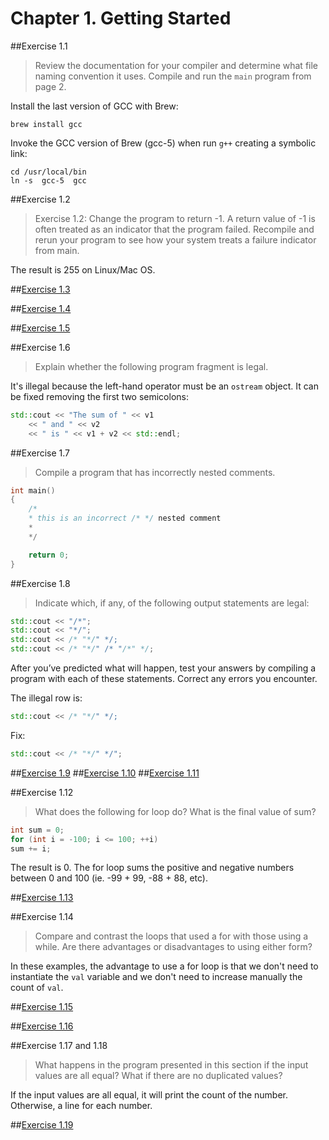 # Chapter 1. Getting Started

##Exercise 1.1

> Review the documentation for your compiler and determine what file naming convention it uses. Compile and run the `main` program from page 2.

Install the last version of GCC with Brew:

```
brew install gcc
```

Invoke the GCC version of Brew (gcc-5) when run `g++` creating a symbolic link:

```
cd /usr/local/bin
ln -s  gcc-5  gcc
```

##Exercise 1.2

> Exercise 1.2: Change the program to return -1. A return value of -1 is often treated as an indicator that the program failed. Recompile and rerun your program to see how your system treats a failure indicator from main.

The result is 255 on Linux/Mac OS.

##[Exercise 1.3](ex_1_3.cc)

##[Exercise 1.4](ex_1_4.cc)

##[Exercise 1.5](ex_1_5.cc)

##Exercise 1.6

> Explain whether the following program fragment is legal.

It's illegal because the left-hand operator must be an `ostream` object. It can be fixed removing the first two semicolons:

```cpp
std::cout << "The sum of " << v1 
	<< " and " << v2
	<< " is " << v1 + v2 << std::endl;
```

##Exercise 1.7

> Compile a program that has incorrectly nested comments.

```cpp
int main()
{
	/*
	* this is an incorrect /* */ nested comment
	*
	*/

	return 0;
}
```

##Exercise 1.8

> Indicate which, if any, of the following output statements are legal:
```cpp
std::cout << "/*";
std::cout << "*/";
std::cout << /* "*/" */;
std::cout << /* "*/" /* "/*" */;
```
After you’ve predicted what will happen, test your answers by compiling a program with each of these statements. Correct any errors you encounter.

The illegal row is:

```cpp
std::cout << /* "*/" */;
```

Fix:

```cpp
std::cout << /* "*/" */";
```

##[Exercise 1.9](ex_1_9.cc)
##[Exercise 1.10](ex_1_10.cc)
##[Exercise 1.11](ex_1_11.cc)

##Exercise 1.12

> What does the following for loop do? What is the final value of sum?
```cpp
int sum = 0;
for (int i = -100; i <= 100; ++i)
sum += i;
```

The result is 0. The for loop sums the positive and negative numbers between 0 and 100 (ie. -99 + 99, -88 + 88, etc).

##[Exercise 1.13](ex_1_13.cc)

##Exercise 1.14

> Compare and contrast the loops that used a for with those using a while. Are there advantages or disadvantages to using either form?

In these examples, the advantage to use a for loop is that we don't need to instantiate the `val` variable and we don't need to increase manually the count of `val`.

##[Exercise 1.15](ex_1_15.cc)

##[Exercise 1.16](ex_1_16.cc)

##Exercise 1.17 and 1.18

> What happens in the program presented in this section if the input values are all equal? What if there are no duplicated values?

If the input values are all equal, it will print the count of the number. Otherwise, a line for each number.

##[Exercise 1.19](ex_1_19.cc)
